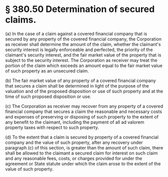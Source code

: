 # § 380.50   Determination of secured claims.

(a) In the case of a claim against a covered financial company that is secured by any property of the covered financial company, the Corporation as receiver shall determine the amount of the claim, whether the claimant's security interest is legally enforceable and perfected, the priority of the claimant's security interest, and the fair market value of the property that is subject to the security interest. The Corporation as receiver may treat the portion of the claim which exceeds an amount equal to the fair market value of such property as an unsecured claim.


(b) The fair market value of any property of a covered financial company that secures a claim shall be determined in light of the purpose of the valuation and of the proposed disposition or use of such property and at the time of such proposed disposition or use.


(c) The Corporation as receiver may recover from any property of a covered financial company that secures a claim the reasonable and necessary costs and expenses of preserving or disposing of such property to the extent of any benefit to the claimant, including the payment of all ad valorem property taxes with respect to such property.


(d) To the extent that a claim is secured by property of a covered financial company and the value of such property, after any recovery under paragraph (c) of this section, is greater than the amount of such claim, there shall be allowed to the claimant a secured claim for interest on such claim and any reasonable fees, costs, or charges provided for under the agreement or State statute under which the claim arose to the extent of the value of such property.




